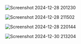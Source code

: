 ![Screenshot 2024-12-28 201230](https://github.com/user-attachments/assets/de8e70d4-6da7-48e8-9979-063c913afcdb)



![Screenshot 2024-12-28 211502](https://github.com/user-attachments/assets/8f875a4a-9830-4f32-8083-959eb7764d87)




![Screenshot 2024-12-28 220144](https://github.com/user-attachments/assets/685c792a-03aa-48bf-a7bc-39863050abe4)










![Screenshot 2024-12-30 213204](https://github.com/user-attachments/assets/8ff3b894-8efe-4a05-8fe0-7d5e82662bc9)
